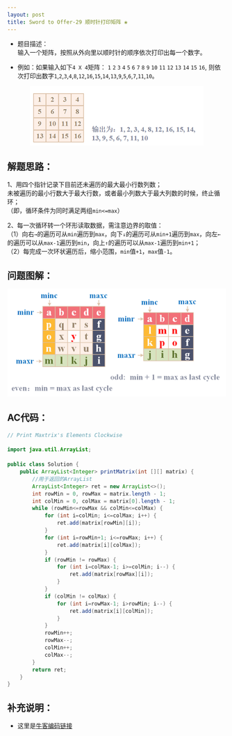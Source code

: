 ```yaml
---
layout: post
title: Sword to Offer-29 顺时针打印矩阵 ❀
---
```


* 题目描述：  
输入一个矩阵，按照从外向里以顺时针的顺序依次打印出每一个数字。  

* 例如：如果输入如下`4 X 4`矩阵： `1` `2` `3` `4` `5` `6` `7` `8` `9` `10` `11` `12` `13` `14` `15` `16`, 则依次打印出数字`1`,`2`,`3`,`4`,`8`,`12`,`16`,`15`,`14`,`13`,`9`,`5`,`6`,`7`,`11`,`10`。  

<center>
    <img src="/assets/img/blog/sword-offer-29.1.png">
</center>


## 解题思路：

1、用四个指针记录下目前还未遍历的最大最小行数列数；  
未被遍历的最小行数大于最大行数，或者最小列数大于最大列数的时候，终止循环；  
（即，循环条件为同时满足两组`min<=max`）  

2、每一次循环转一个环形读取数据，需注意边界的取值：  
（1）向右`→`的遍历可从`min`遍历到`max`，向下`↓`的遍历可从`min+1`遍历到`max`，向左`←`的遍历可以从`max-1`遍历到`min`，向上`↑`的遍历可以从`max-1`遍历到`min+1`；  
（2）每完成一次环状遍历后，缩小范围，`min`值`+1`，`max`值`-1`。  



## 问题图解：

<center>
    <img src="/assets/img/blog/sword-offer-29.2.png">
</center>


## AC代码：

```java
// Print Maxtrix's Elements Clockwise

import java.util.ArrayList;

public class Solution {
    public ArrayList<Integer> printMatrix(int [][] matrix) {
        //用于返回的ArrayList
        ArrayList<Integer> ret = new ArrayList<>();
        int rowMin = 0, rowMax = matrix.length - 1;
        int colMin = 0, colMax = matrix[0].length - 1;
        while (rowMin<=rowMax && colMin<=colMax) {
            for (int i=colMin; i<=colMax; i++) {
                ret.add(matrix[rowMin][i]);
            }
            for (int i=rowMin+1; i<=rowMax; i++) {
                ret.add(matrix[i][colMax]);
            }
            if (rowMin != rowMax) {
                for (int i=colMax-1; i>=colMin; i--) {
                    ret.add(matrix[rowMax][i]);
                }
            }
            if (colMin != colMax) {
                for (int i=rowMax-1; i>rowMin; i--) {
                    ret.add(matrix[i][colMin]);
                }
            }
            rowMin++;
            rowMax--;
            colMin++;
            colMax--;
        }
        return ret;
    }
}
```

## 补充说明：

* 这里是[牛客编码链接](https://www.nowcoder.com/practice/9b4c81a02cd34f76be2659fa0d54342a?tpId=13&&tqId=11172&rp=1&ru=/ta/coding-interviews&qru=/ta/coding-interviews/question-ranking)